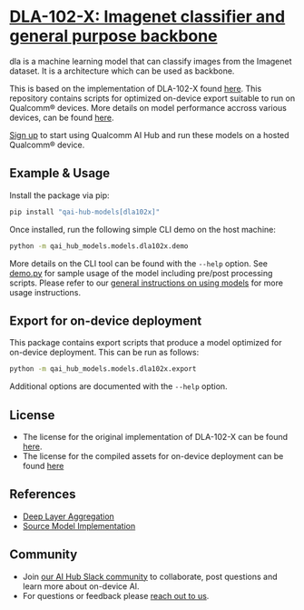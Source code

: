 # [DLA-102-X: Imagenet classifier and general purpose backbone](https://aihub.qualcomm.com/models/dla102x)

dla is a machine learning model that can classify images from the Imagenet dataset. It is a architecture which can be used as backbone.

This is based on the implementation of DLA-102-X found [here](https://huggingface.co/timm/dla102x.in1k). This repository contains scripts for optimized on-device
export suitable to run on Qualcomm® devices. More details on model performance
accross various devices, can be found [here](https://aihub.qualcomm.com/models/dla102x).

[Sign up](https://myaccount.qualcomm.com/signup) to start using Qualcomm AI Hub and run these models on a hosted Qualcomm® device.




## Example & Usage

Install the package via pip:
```bash
pip install "qai-hub-models[dla102x]"
```


Once installed, run the following simple CLI demo on the host machine:

```bash
python -m qai_hub_models.models.dla102x.demo
```
More details on the CLI tool can be found with the `--help` option. See
[demo.py](demo.py) for sample usage of the model including pre/post processing
scripts. Please refer to our [general instructions on using
models](../../../#getting-started) for more usage instructions.

## Export for on-device deployment

This package contains export scripts that produce a model optimized for
on-device deployment. This can be run as follows:

```bash
python -m qai_hub_models.models.dla102x.export
```
Additional options are documented with the `--help` option.


## License
* The license for the original implementation of DLA-102-X can be found
  [here](hhttps://huggingface.co/datasets/choosealicense/licenses/blob/main/markdown/bsd-3-clause.md).
* The license for the compiled assets for on-device deployment can be found [here](https://qaihub-public-assets.s3.us-west-2.amazonaws.com/qai-hub-models/Qualcomm+AI+Hub+Proprietary+License.pdf)


## References
* [Deep Layer Aggregation](https://arxiv.org/abs/1707.06484)
* [Source Model Implementation](https://huggingface.co/timm/dla102x.in1k)



## Community
* Join [our AI Hub Slack community](https://aihub.qualcomm.com/community/slack) to collaborate, post questions and learn more about on-device AI.
* For questions or feedback please [reach out to us](mailto:ai-hub-support@qti.qualcomm.com).
